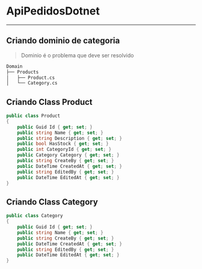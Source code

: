 ﻿# ApiPedidosDotnet
---

## Criando dominio de categoria

> Dominio é o problema que deve ser resolvido

```md
Domain
├── Products
│   ├── Product.cs
│   └── Category.cs
```

## Criando Class Product

```csharp
public class Product
{
    public Guid Id { get; set; }
    public string Name { get; set; }
    public string Description { get; set; }
    public bool HasStock { get; set; }
    public int CategoryId { get; set; }
    public Category Category { get; set; }
    public string CreateBy { get; set; }
    public DateTime CreatedAt { get; set; }
    public string EditedBy { get; set; }
    public DateTime EditedAt { get; set; }
}
```

## Criando Class Category

```csharp
public class Category
{
	public Guid Id { get; set; }
	public string Name { get; set; }
	public string CreateBy { get; set; }
	public DateTime CreatedAt { get; set; }
	public string EditedBy { get; set; }
	public DateTime EditedAt { get; set; }
}
```
